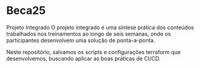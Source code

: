 # Beca25

Projeto Integrado
O projeto integrado é uma síntese prática dos conteúdos trabalhados nos treinamentos ao longo de seis semanas, onde os participantes desenvolvem uma solução de ponta-a-ponta. 

Neste repositório, salvamos os scripts e configurações terraform que desenvolvemos, buscando aplicar as boas práticas de CI/CD.
